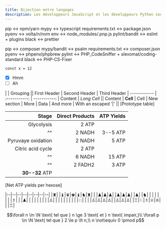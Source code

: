 ```yaml
---
title: Bijection entre langages
description: Les développeurs JavaScript et les développeurs Python sont entièrement interchangebles, la preuve dans cet article.
---
```


pip <-> npm/yarn
mypy <-> typescript
requirements.txt <-> package.json
pyenv <-> volta/n/nvm
env <-> node_modules/.pnp.js
pylint/bandit <-> eslint + plugins
black <-> prettier

pip <-> composer
mypy/bandit <-> psalm
requirements.txt <-> composer.json
pyenv <-> phpenv/phpbrew
pylint <-> PHP_CodeSniffer + slevomat/coding-standard
black <-> PHP-CS-Fixer

`const x = 12`

- [x] Hmm
- [ ] Ah

| | Grouping ||
First Header | Second Header | Third Header |
------------ | :-----------: | -----------: |
Content | _Long Cell_ ||
Content | **Cell** | Cell |
New section | More | Data |
And more | With an escaped '\|' ||
[Prototype table]

|              Stage | Direct Products | ATP Yields |
| -----------------: | --------------: | ---------: |
|         Glycolysis |           2 ATP |            |
|                 ^^ |          2 NADH |   3--5 ATP |
| Pyruvaye oxidation |          2 NADH |      5 ATP |
|  Citric acid cycle |           2 ATP |            |
|                 ^^ |          6 NADH |     15 ATP |
|                 ^^ |         2 FADH2 |      3 ATP |
|     **30--32** ATP |                 |            |

[Net ATP yields per hexose]

|--|--|--|--|--|--|--|--|
|♜| |♝|♛|♚|♝|♞|♜|
| |♟|♟|♟| |♟|♟|♟|
|♟| |♞| | | | | |
| |♗| | |♟| | | |
| | | | |♙| | | |
| | | | | |♘| | |
|♙|♙|♙|♙| |♙|♙|♙|
|♖|♘|♗|♕|♔| | |♖|

$$\forall n \in \N \text{ tel que } n \ge 3 \text{ et } n \text{ impair,}\\ \forall p \in \N \text{ tel que } 2 \le p \lt n,\\ n \not\equiv 0 \pmod p$$

